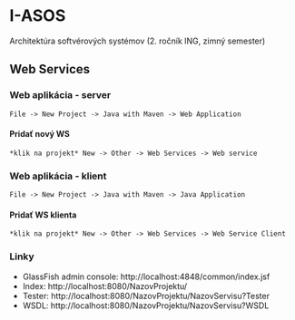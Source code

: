 # I-ASOS

Architektúra softvérových systémov (2. ročník ING, zimný semester)

## Web Services

### Web aplikácia - server

    File -> New Project -> Java with Maven -> Web Application

#### Pridať nový WS

    *klik na projekt* New -> Other -> Web Services -> Web service


### Web aplikácia - klient

    File -> New Project -> Java with Maven -> Java Application

#### Pridať WS klienta

    *klik na projekt* New -> Other -> Web Services -> Web Service Client

### Linky

* GlassFish admin console: http://localhost:4848/common/index.jsf
* Index: http://localhost:8080/NazovProjektu/
* Tester: http://localhost:8080/NazovProjektu/NazovServisu?Tester
* WSDL: http://localhost:8080/NazovProjektu/NazovServisu?WSDL